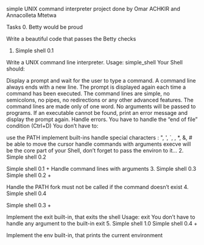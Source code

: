 simple UNIX command interpreter project done by Omar ACHKIR and Annacolleta Mtetwa

Tasks
0. Betty would be proud

Write a beautiful code that passes the Betty checks
1. Simple shell 0.1

Write a UNIX command line interpreter.
Usage: simple_shell
Your Shell should:

Display a prompt and wait for the user to type a command. A command line always ends with a new line.
The prompt is displayed again each time a command has been executed.
The command lines are simple, no semicolons, no pipes, no redirections or any other advanced features.
The command lines are made only of one word. No arguments will be passed to programs.
If an executable cannot be found, print an error message and display the prompt again.
Handle errors.
You have to handle the “end of file” condition (Ctrl+D)
You don’t have to:

use the PATH
implement built-ins
handle special characters : ", ', `, \, *, &, #
be able to move the cursor
handle commands with arguments
execve will be the core part of your Shell, don’t forget to pass the environ to it…
2. Simple shell 0.2

Simple shell 0.1 +
Handle command lines with arguments
3. Simple shell 0.3
Simple shell 0.2 +

Handle the PATH
fork must not be called if the command doesn’t exist
4. Simple shell 0.4

Simple shell 0.3 +

Implement the exit built-in, that exits the shell
Usage: exit
You don’t have to handle any argument to the built-in exit
5. Simple shell 1.0
Simple shell 0.4 +

Implement the env built-in, that prints the current environment


